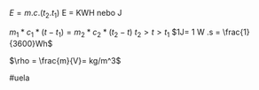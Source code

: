 $E=m.c.(t_{2}.t_{1})$
E = KWH nebo J

$m_{1}*c_{1}*(t-t_{1})=m_{2}*c_{2}*(t_{2}-t)$
$t_{2}>t>t_{1}$
$1J= 1 W .s = \frac{1}{3600}Wh$ 

$\rho = \frac{m}{V}= kg/m^3$ 

#uela